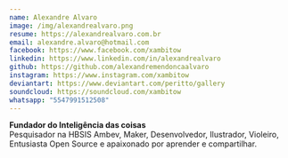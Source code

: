 ```yaml
---
name: Alexandre Alvaro
image: /img/alexandrealvaro.png
resume: https://alexandrealvaro.com.br
email: alexandre.alvaro@hotmail.com
facebook: https://www.facebook.com/xambitow
linkedin: https://www.linkedin.com/in/alexandrealvaro
github: https://github.com/alexandremendoncaalvaro
instagram: https://www.instagram.com/xambitow
deviantart: https://www.deviantart.com/peritto/gallery
soundcloud: https://soundcloud.com/xambitow
whatsapp: "5547991512508"
---
```


**Fundador do Inteligência das coisas**  
Pesquisador na HBSIS Ambev, Maker, Desenvolvedor, Ilustrador, Violeiro, Entusiasta Open Source e apaixonado por aprender e compartilhar.